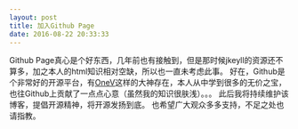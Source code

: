 ```yaml
---
layout: post
title: 加入Github Page
date: 2016-08-22 20:33:33
---
```

Github Page真心是个好东西，几年前也有接触到，但是那时候jkeyll的资源还不算多，加之本人的html知识相对空缺，所以也一直未考虑此事。
好在，Github是个非常好的开源平台，有[OneV](https://onevcat.com)这样的大神存在，本人从中学到很多的无价之宝，也往Github上贡献了一点点心意（虽然我的知识很肤浅）。。。
此后我将持续维护该博客，提倡开源精神，将开源发扬到底。
也希望广大观众多多支持，不足之处也请指教。